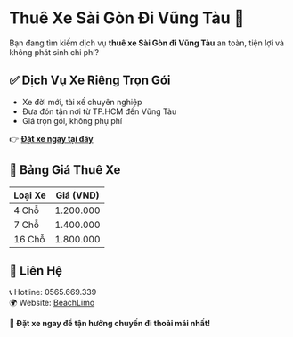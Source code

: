 # Thuê Xe Sài Gòn Đi Vũng Tàu 🚗  
Bạn đang tìm kiếm dịch vụ **thuê xe Sài Gòn đi Vũng Tàu** an toàn, tiện lợi và không phát sinh chi phí?  

## ✅ Dịch Vụ Xe Riêng Trọn Gói  
- Xe đời mới, tài xế chuyên nghiệp  
- Đưa đón tận nơi từ TP.HCM đến Vũng Tàu  
- Giá trọn gói, không phụ phí  

👉 **[Đặt xe ngay tại đây](https://beachlimo.info/post/thue-xe-sai-gon-di-vung-tau)**  

## 📌 Bảng Giá Thuê Xe  
| Loại Xe  | Giá (VND) |
|----------|----------|
| 4 Chỗ    | 1.200.000 |
| 7 Chỗ    | 1.400.000 |
| 16 Chỗ   | 1.800.000 |

## 📍 Liên Hệ  
📞 Hotline: 0565.669.339  
🌍 Website: [BeachLimo](https://beachlimo.info/)  

**🚀 Đặt xe ngay để tận hưởng chuyến đi thoải mái nhất!**  
